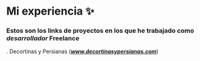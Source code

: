 # Mi experiencia ✨

### Estos son los links de proyectos en los que he trabajado como ***desarrollador*** Freelance

. Decortinas y Persianas (***www.decortinasypersianas.com***)
